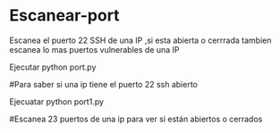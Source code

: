 # Escanear-port
Escanea el puerto 22 SSH de una IP ,si esta abierta o cerrrada tambien escanea lo mas puertos vulnerables de una IP

Ejecutar python port.py

#Para saber si una ip tiene el puerto 22 ssh abierto 

Ejecuatar python port1.py

#Escanea 23 puertos de una ip para ver si están abiertos o cerrados
